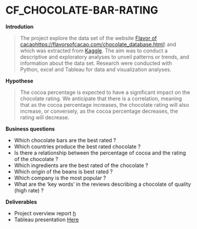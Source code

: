 # CF_CHOCOLATE-BAR-RATING

**Introdution**

> The project explore the data set of the website [Flavor of cacao](https://flavorsofcacao.com/chocolate_database.html)https://flavorsofcacao.com/chocolate_database.html) and which was extracted from [Kaggle](https://www.kaggle.com/datasets/nyagami/chocolate-bar-ratings-2022). The aim was to conduct a descriptive and exploratory analyses to unveil patterns or trends, and information about the data set. Research were conducted with Python, excel and Tableau for data and visualization analyses. 

**Hypothese** 

> The cocoa percentage is expected to have a significant impact on the chocolate rating. We anticipate that there is a correlation, meaning that as the cocoa percentage increases, the chocolate rating will also increase, or conversely, as the cocoa percentage decreases, the rating will decrease.

**Business questions**

- Which chocolate bars are the best rated ?
- Which countries produce the best rated chocolate ? 
- Is there a relationship between the percentage of cocoa and the rating of the chocolate ? 
- Which ingredients are the best rated of the chocolate ? 
- Which origin of the beans is best rated ?
- Which company is the most popular ? 
- What are the ‘key words’ in the reviews describing a chocolate of quality (high rate) ?

**Deliverables** 

- Project overview report [h](file:///Users/melissatoure/Documents/CF%20Data%20analytics%20program/Offical%20tasks%20reviewed%20/Data%20Immersion/Assigment%20off/Achievement%206%20/6.7/Chocolate%20Bar%20Ratings%20Overview.pdf)
- Tableau presentation [Here](https://public.tableau.com/app/profile/m.lissa.tour./viz/Chocolatebaranalysis/Story1?publish=yes)
